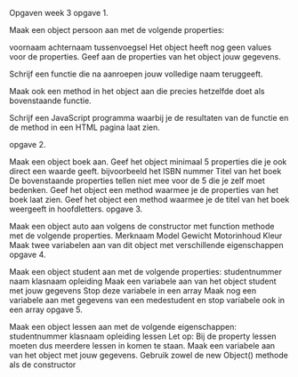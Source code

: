 
Opgaven week 3
opgave 1.

Maak een object persoon aan met de volgende properties:

voornaam
achternaam
tussenvoegsel
Het object heeft nog geen values voor de properties.
Geef aan de properties van het object jouw gegevens.

Schrijf een functie die na aanroepen jouw volledige naam teruggeeft.

Maak ook een method in het object aan die precies hetzelfde doet als bovenstaande functie.

Schrijf een JavaScript programma waarbij je de resultaten van de functie en de method in een HTML pagina laat zien.

opgave 2.

Maak een object boek aan.
Geef het object minimaal 5 properties die je ook direct een waarde geeft.
bijvoorbeeld het ISBN nummer
Titel van het boek
De bovenstaande properties tellen niet mee voor de 5 die je zelf moet bedenken.
Geef het object een method waarmee je de properties van het boek laat zien.
Geef het object een method waarmee je de titel van het boek weergeeft in hoofdletters.
opgave 3.

Maak een object auto aan volgens de constructor met function methode met de volgende properties.
Merknaam
Model
Gewicht
Motorinhoud
Kleur
Maak twee variabelen aan van dit object met verschillende eigenschappen
opgave 4.

Maak een object student aan met de volgende properties:
studentnummer
naam
klasnaam
opleiding
Maak een variabele aan van het object student met jouw gegevens
Stop deze variabele in een array
Maak nog een variabele aan met gegevens van een medestudent en stop variabele ook in een array
opgave 5.

Maak een object lessen aan met de volgende eigenschappen:
studentnummer
klasnaam
opleiding
lessen Let op: Bij de property lessen moeten dus meerdere lessen in komen te staan.
Maak een variabele aan van het object met jouw gegevens.
Gebruik zowel de new Object() methode als de constructor
